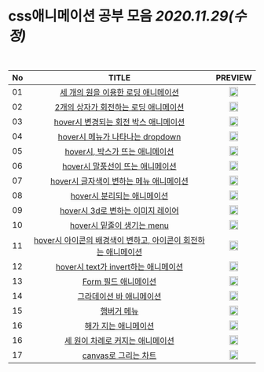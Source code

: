 # css애니메이션 공부 모음   *2020.11.29(수정)*

<br/>

|No| TITLE | PREVIEW |
|:-| :-: | :-: |
|01| <a href="https://github.com/KumJungMin/CSS_ANIMATION_LOADING_1">세 개의 원을 이용한 로딩 애니메이션</a> | <img width="50%" src="https://camo.githubusercontent.com/27e284ab052e3f4222f767c8c1171f674d278d22/68747470733a2f2f6a2e676966732e636f6d2f4b314e5756722e676966" /> |
|02| <a href="https://github.com/KumJungMin/CSS_ANIMATION_LOADING_2">2개의 상자가 회전하는 로딩 애니메이션</a> | <img width="50%" src="https://camo.githubusercontent.com/d14db1bf29d5a2e230d87ce0c351237587382b97/68747470733a2f2f6a2e676966732e636f6d2f414e7a4a4c312e676966" /> |
|03| <a href="https://github.com/KumJungMin/CSS_ANIMATION_ROTATE_CIRCLE">hover시 변경되는 회전 박스 애니메이션</a> | <img width="50%" src="https://camo.githubusercontent.com/40bf0b2800eb8e9927eb21ff67f0e8500040b2b4/68747470733a2f2f6a2e676966732e636f6d2f72387251726b2e676966" /> |
|04| <a href="https://github.com/KumJungMin/CSS_ANIMATION_DROWDOWN">hover시 메뉴가 나타나는 dropdown</a> | <img width="50%" src="https://camo.githubusercontent.com/9e2dc4c092b73ac3970b3b4f52f7017c9747f28a/68747470733a2f2f6a2e676966732e636f6d2f3278506e426a2e676966" /> |
|05| <a href="https://github.com/KumJungMin/CSS_ANIMATION_HOVER_DIV">hover시, 박스가 뜨는 애니메이션</a> | <img width="50%" src="https://camo.githubusercontent.com/adba87dadc1ee1d83b593774212fe767acf01e7f/68747470733a2f2f6a2e676966732e636f6d2f50376b3279322e676966" /> |
|06| <a href="https://github.com/KumJungMin/CSS_ANIMATION_HOVER_ICON">hover시 말풍선이 뜨는 애니메이션</a> | <img width="50%" src="https://camo.githubusercontent.com/6e11811e51544192354f490996f3d9dc160bdba5/68747470733a2f2f6a2e676966732e636f6d2f6d4f6d4c31472e676966" /> |
|07| <a href="https://github.com/KumJungMin/CSS_ANIMATION_NABIGATION">hover시 글자색이 변하는 메뉴 애니메이션</a> | <img width="50%" src="https://camo.githubusercontent.com/da92fe05da694f8f6b9e42d1792c1c07738eaf01/68747470733a2f2f6a2e676966732e636f6d2f35516b71364b2e676966" /> |
|08| <a href="https://github.com/KumJungMin/CSS_ANIMATION_DIVIDE_HOVER">hover시 분리되는 애니메이션</a> | <img width="50%" src="https://camo.githubusercontent.com/41cdae0bbc503897b76ebb7590820ec6a75516e0/68747470733a2f2f6a2e676966732e636f6d2f6f566f4e45422e676966" /> |
|09| <a href="https://github.com/KumJungMin/CSS_ANIMATION_3D_LAYER">hover시 3d로 변하는 이미지 레이어</a> | <img width="50%" src="https://camo.githubusercontent.com/aa4bce49042b4a6e3d7337f668e118bc772d3bb3/68747470733a2f2f6a2e676966732e636f6d2f766c4239506e2e676966" /> |
|10| <a href="https://github.com/KumJungMin/CSS_ANIMATION_BOADER_EFFECT">hover시 밑줄이 생기는 menu</a> | <img width="50%" src="https://camo.githubusercontent.com/2499dd4dd52c8e27e188b1b7d3884f705a276f3a/68747470733a2f2f6a2e676966732e636f6d2f3658717a444f2e676966" /> |
|11| <a href="https://github.com/KumJungMin/CSS_ANIMATION_ICON_ROTATE">hover시 아이콘의 배경색이 변하고, 아이콘이 회전하는 애니메이션</a> | <img width="50%" src="https://camo.githubusercontent.com/b89664c007938cd282684ff4f0b551a1f119d44b/68747470733a2f2f6a2e676966732e636f6d2f766c42394e382e676966" /> |
|12| <a href="https://github.com/KumJungMin/CSS_ANIMATION_BEFORE_TEXT_ANIMATION">hover시 text가 invert하는 애니메이션</a> | <img width="50%" src="https://camo.githubusercontent.com/3da6883672feff68c33747cc5081c6c4238069fe/68747470733a2f2f6a2e676966732e636f6d2f7a764a78565a2e676966" /> |
|13|  <a href="https://github.com/KumJungMin/CSS_ANIMATION_FORM_FIELD">Form 필드 애니메이션</a>| <img width="50%" src="https://media.giphy.com/media/jTU3P3NOlqUKCmfApD/giphy.gif"/> |
|14|  <a href="https://github.com/KumJungMin/CSS_ANIMATION_GRADIENT_BAR/">그라데이션 바 애니메이션</a>| <img width="50%" src="https://media.giphy.com/media/jSPFuSQKwz62t8XqvI/giphy.gif"/> |
|15|  <a href="https://velog.io/@gicomong/css100-day1">햄버거 메뉴</a>|  <img src="https://media.vlpt.us/images/gicomong/post/ec47c7e2-9a59-4f60-964b-fcce18436288/%E1%84%89%E1%85%B3%E1%84%8F%E1%85%B3%E1%84%85%E1%85%B5%E1%86%AB%E1%84%89%E1%85%A3%E1%86%BA%202020-11-29%20%E1%84%8B%E1%85%A9%E1%84%8C%E1%85%A5%E1%86%AB%2012.03.18.png" width="50%"/>|
|16| <a href="https://velog.io/@gicomong/css100-day2">해가 지는 애니메이션</a> | <img src="https://media.vlpt.us/images/gicomong/post/97483f15-df76-4f46-864e-ac90cf48b98f/%E1%84%89%E1%85%B3%E1%84%8F%E1%85%B3%E1%84%85%E1%85%B5%E1%86%AB%E1%84%89%E1%85%A3%E1%86%BA%202020-11-29%20%E1%84%8B%E1%85%A9%E1%84%8C%E1%85%A5%E1%86%AB%2012.03.51.png" width="50%"/> |
|16| <a href="https://velog.io/@gicomong/css100-day3">세 원이 차례로 커지는 애니메이션</a> |  <img src="https://media.vlpt.us/images/gicomong/post/e8a8ade6-5544-4f26-9101-a85ea8a12e77/%E1%84%89%E1%85%B3%E1%84%8F%E1%85%B3%E1%84%85%E1%85%B5%E1%86%AB%E1%84%89%E1%85%A3%E1%86%BA%202020-11-29%20%E1%84%8B%E1%85%A9%E1%84%92%E1%85%AE%202.29.22.png" width="50%"/>|
|17| <a href="https://velog.io/@gicomong/css100-day4">canvas로 그리는 차트</a> |  <img src="https://media.vlpt.us/images/gicomong/post/c14ea399-1a11-41e8-bf7a-cab5b867083e/KakaoTalk_Photo_2020-11-30-21-09-04.png" width="50%"/>|


